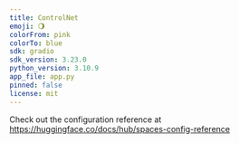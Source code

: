 ```yaml
---
title: ControlNet
emoji: 🌖
colorFrom: pink
colorTo: blue
sdk: gradio
sdk_version: 3.23.0
python_version: 3.10.9
app_file: app.py
pinned: false
license: mit
---
```


Check out the configuration reference at https://huggingface.co/docs/hub/spaces-config-reference
